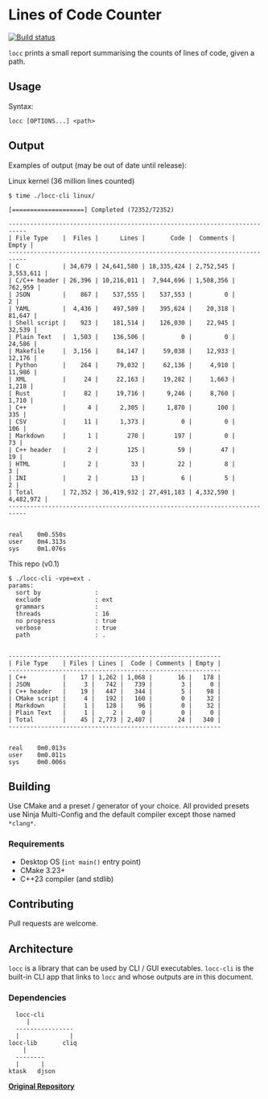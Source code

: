 # Lines of Code Counter

[![Build status](https://github.com/karnkaul/locc-23/actions/workflows/ci.yml/badge.svg)](https://github.com/karnkaul/locc-23/actions/workflows/ci.yml)

`locc` prints a small report summarising the counts of lines of code, given a path.

## Usage

Syntax:

```
locc [OPTIONS...] <path>
```

## Output

Examples of output (may be out of date until release):

Linux kernel (36 million lines counted)

```
$ time ./locc-cli linux/

[====================] Completed (72352/72352)

---------------------------------------------------------------------------
| File Type    |  Files |      Lines |       Code |  Comments |     Empty |
---------------------------------------------------------------------------
| C            | 34,679 | 24,641,580 | 18,335,424 | 2,752,545 | 3,553,611 |
| C/C++ header | 26,396 | 10,216,011 |  7,944,696 | 1,508,356 |   762,959 |
| JSON         |    867 |    537,555 |    537,553 |         0 |         2 |
| YAML         |  4,436 |    497,589 |    395,624 |    20,318 |    81,647 |
| Shell script |    923 |    181,514 |    126,030 |    22,945 |    32,539 |
| Plain Text   |  1,503 |    136,506 |          0 |         0 |    24,586 |
| Makefile     |  3,156 |     84,147 |     59,038 |    12,933 |    12,176 |
| Python       |    264 |     79,032 |     62,136 |     4,910 |    11,986 |
| XML          |     24 |     22,163 |     19,282 |     1,663 |     1,218 |
| Rust         |     82 |     19,716 |      9,246 |     8,760 |     1,710 |
| C++          |      4 |      2,305 |      1,870 |       100 |       335 |
| CSV          |     11 |      1,373 |          0 |         0 |       106 |
| Markdown     |      1 |        270 |        197 |         0 |        73 |
| C++ header   |      2 |        125 |         59 |        47 |        19 |
| HTML         |      2 |         33 |         22 |         8 |         3 |
| INI          |      2 |         13 |          6 |         5 |         2 |
| Total        | 72,352 | 36,419,932 | 27,491,183 | 4,332,590 | 4,482,972 |
---------------------------------------------------------------------------


real    0m0.550s
user    0m4.313s
sys     0m1.076s
```

This repo (v0.1)

```
$ ./locc-cli -vpe=ext .
params:
  sort by               : 
  exclude               : ext
  grammars              : 
  threads               : 16
  no progress           : true
  verbose               : true
  path                  : .


-----------------------------------------------------------
| File Type    | Files | Lines |  Code | Comments | Empty |
-----------------------------------------------------------
| C++          |    17 | 1,262 | 1,068 |       16 |   178 |
| JSON         |     3 |   742 |   739 |        3 |     0 |
| C++ header   |    19 |   447 |   344 |        5 |    98 |
| CMake script |     4 |   192 |   160 |        0 |    32 |
| Markdown     |     1 |   128 |    96 |        0 |    32 |
| Plain Text   |     1 |     2 |     0 |        0 |     0 |
| Total        |    45 | 2,773 | 2,407 |       24 |   340 |
-----------------------------------------------------------


real    0m0.013s
user    0m0.011s
sys     0m0.006s

```

## Building

Use CMake and a preset / generator of your choice. All provided presets use Ninja Multi-Config and the default compiler except those named `*clang*`.

### Requirements

- Desktop OS (`int main()` entry point)
- CMake 3.23+
- C++23 compiler (and stdlib)

## Contributing

Pull requests are welcome.

## Architecture

`locc` is a library that can be used by CLI / GUI executables. `locc-cli` is the built-in CLI app that links to `locc` and whose outputs are in this document.

### Dependencies

```
  locc-cli
     |
  ----------------
  |              |
locc-lib       cliq
    |
  --------
  |      |
ktask   djson
```

[**Original Repository**](https://github.com/karnkaul/locc)
